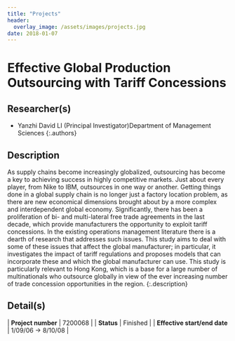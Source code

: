 ```yaml
---
title: "Projects"
header:
  overlay_image: /assets/images/projects.jpg
date: 2018-01-07
---
```


# Effective Global Production Outsourcing with Tariff Concessions

## Researcher(s)

- Yanzhi David LI (Principal Investigator)Department of Management Sciences
{:.authors}

## Description

As supply chains become increasingly globalized, outsourcing has become a key to achieving success in highly competitive markets. Just about every player, from Nike to IBM, outsources in one way or another. Getting things done in a global supply chain is no longer just a factory location problem, as there are new economical dimensions brought about by a more complex and interdependent global economy. Significantly, there has been a proliferation of bi- and multi-lateral free trade agreements in the last decade, which provide manufacturers the opportunity to exploit tariff concessions. In the existing operations management literature there is a dearth of research that addresses such issues. This study aims to deal with some of these issues that affect the global manufacturer; in particular, it investigates the impact of tariff regulations and proposes models that can incorporate these and which the global manufacturer can use. This study is particularly relevant to Hong Kong, which is a base for a large number of multinationals who outsource globally in view of the ever increasing number of trade concession opportunities in the region.
{:.description}

## Detail(s)

| <strong>Project number</strong>           | 7200068        |
| <strong>Status</strong>                   | Finished         |
| <strong>Effective start/end date</strong> | 1/09/06 -> 8/10/08 |
